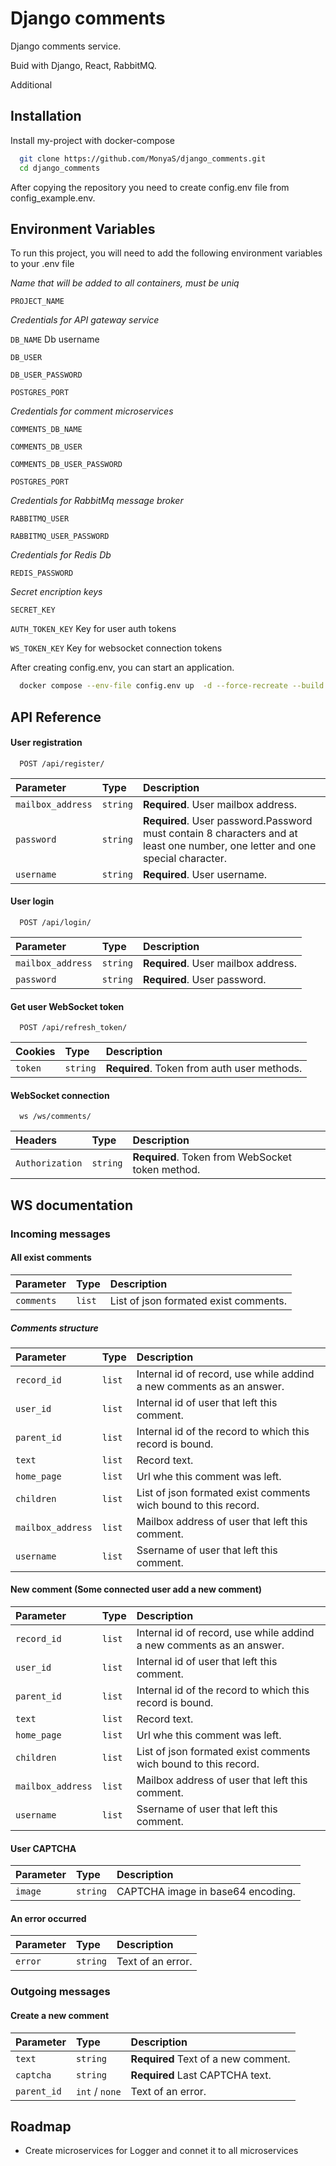 
# Django comments

Django comments service.

Buid with Django, React, RabbitMQ.

Additional 




## Installation

Install my-project with docker-compose

```bash
  git clone https://github.com/MonyaS/django_comments.git
  cd django_comments
```

After copying the repository you need to create config.env file from config_example.env.


## Environment Variables

To run this project, you will need to add the following environment variables to your .env file

*Name that will be added to all containers, must be uniq*

`PROJECT_NAME`

*Credentials for API gateway service*

`DB_NAME` Db username

`DB_USER`

`DB_USER_PASSWORD`

`POSTGRES_PORT`

*Credentials for comment microservices*

`COMMENTS_DB_NAME` 

`COMMENTS_DB_USER`

`COMMENTS_DB_USER_PASSWORD`

`POSTGRES_PORT`

*Credentials for RabbitMq message broker*

`RABBITMQ_USER`

`RABBITMQ_USER_PASSWORD`

*Credentials for Redis Db*

`REDIS_PASSWORD`

*Secret encription keys*

`SECRET_KEY`

`AUTH_TOKEN_KEY` Key for user auth tokens

`WS_TOKEN_KEY` Key for websocket connection tokens


After creating config.env, you can start an application.
```bash
  docker compose --env-file config.env up  -d --force-recreate --build    
```
## API Reference

#### User registration

```http
  POST /api/register/
```

| Parameter | Type     | Description                |
| :-------- | :------- | :------------------------- |
| `mailbox_address` | `string` | **Required**. User mailbox address. |
| `password` | `string` | **Required**. User password.Password must contain 8 characters and at least one number, one letter and one special character. |
| `username` | `string` | **Required**. User username. |

#### User login

```http
  POST /api/login/
```

| Parameter | Type     | Description                       |
| :-------- | :------- | :-------------------------------- |
| `mailbox_address`      | `string` | **Required**. User mailbox address. |
| `password`      | `string` | **Required**. User password.|

#### Get user WebSocket token

```http
  POST /api/refresh_token/
```

| Cookies | Type     | Description                       |
| :-------- | :------- | :-------------------------------- |
| `token`      | `string` | **Required**. Token from auth user methods. |

#### WebSocket connection

```Websocker
  ws /ws/comments/
```

| Headers | Type     | Description                       |
| :-------- | :------- | :-------------------------------- |
| `Authorization`      | `string` | **Required**. Token from WebSocket token method. |


## WS documentation

### Incoming messages

#### All exist comments
| Parameter | Type     | Description                |
| :-------- | :------- | :------------------------- |
| `comments` | `list` | List of json formated exist comments. |


##### Comments structure
| Parameter | Type     | Description                |
| :-------- | :------- | :------------------------- |
| `record_id` | `list` | Internal id of record, use while addind a new comments as an answer. |
| `user_id` | `list` | Internal id of user that left this comment. |
| `parent_id` | `list` |  Internal id of the record to which this record is bound. |
| `text` | `list` | Record text. |
| `home_page` | `list` | Url whe this comment was left. |
| `children` | `list` | List of json formated exist comments wich bound to this record. |
| `mailbox_address` | `list` | Mailbox address of user that left this comment. |
| `username` | `list` | Ssername of user that left this comment. |

#### New comment (Some connected user add a new comment)
| Parameter | Type     | Description                |
| :-------- | :------- | :------------------------- |
| `record_id` | `list` | Internal id of record, use while addind a new comments as an answer. |
| `user_id` | `list` | Internal id of user that left this comment. |
| `parent_id` | `list` |  Internal id of the record to which this record is bound. |
| `text` | `list` | Record text. |
| `home_page` | `list` | Url whe this comment was left. |
| `children` | `list` | List of json formated exist comments wich bound to this record. |
| `mailbox_address` | `list` | Mailbox address of user that left this comment. |
| `username` | `list` | Ssername of user that left this comment. |

#### User CAPTCHA
| Parameter | Type     | Description                |
| :-------- | :------- | :------------------------- |
| `image` | `string` | CAPTCHA image in base64 encoding. |


#### An error occurred
| Parameter | Type     | Description                |
| :-------- | :------- | :------------------------- |
| `error` | `string` | Text of an error. |

### Outgoing messages
#### Create a new comment
| Parameter | Type     | Description                |
| :-------- | :------- | :------------------------- |
| `text` | `string` | **Required** Text of a new comment. |
| `captcha` | `string` |**Required** Last CAPTCHA text. |
| `parent_id` | `int` / `none` |  Text of an error. |


## Roadmap
- Create microservices for Logger and connet it to all microservices
